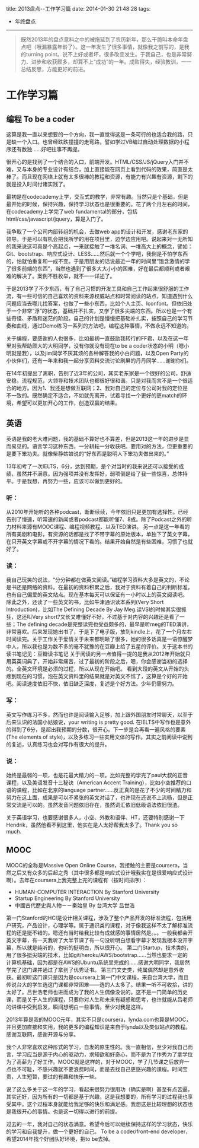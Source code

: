 title: 2013盘点--工作学习篇
date: 2014-01-30 21:48:28
tags:
- 年终盘点

---

> 既然2013年的盘点意料之中的被拖延到了农历新年，那么干脆叫本命年盘点吧（哦漏暴露年龄了）。这一年发生了很多事情，就像我之前写的，是我的turning point。说不上好或者坏，很多改变发生。于我自己，也是非常努力、进步和收获颇多，却算不上“成功”的一年。成败得失，经验教训，一一总结反思，方能更好的前进。

# 工作学习篇

## 编程 To be a coder

这算是我一直以来想要的一个方向，我一直觉得这是一条可行的也适合我的路，只是缺一个入口。也曾经跌跌撞撞的走弯路，譬如学过VB编过自动处理数据的小程序还有数独……好吧往事不再提。

<!-- more -->

很开心的是找到了一个结合的入口，前端开发。HTML/CSS/JS/jQuery入门并不难，又与本身的专业设计有结合，加上直接能在网页上看到代码的效果，简直是太棒了。而且现在网络上就有太多很棒的教程和资源，有能力有兴趣有资源，剩下的就是投入时间付诸实践了。

最初是在codecademy上学，交互式的教学，非常有趣。当然只是个基础，但是最开始的时候，保持兴趣，保持学习状态也是很重要的。花了两个月左右的时间，在codecademy上学完了web fundamental的部分，包括html/css/javascript/jquery，算是入门了。

我争取了一个公司内部转组的机会，去做web app的设计和开发，感谢老东家的领导。于是可以有机会把我所学的用在项目里，边学边应用吧。说起来对一无所知的我来说这可真是个高起点，一来就接触了一堆名词、一堆高大上的概念，譬如：Git、bootstrap、响应式设计、LESS……然后就一个个学吧，我倒是不怕学东西的，怕就怕重复和一成不变。于是用朋友的话说最近一年的时间里“饱含激情的学了很多前端的东西”，当然也遇到了很多大大小小的困难，好在最后都顺利或者艰难的解决了。案例不胜枚举，就不一一详述了。

于是2013学了不少东西，有了自己习惯的开发工具和自己工作起来很舒服的工作流，有一些可信的自己喜欢的资料来源权威站点和时常阅读的站点，知道遇到什么问题应当去哪儿找答案，也做了一些小东西，比如个人主页、Iconfont。但依旧处于一个非常“浮”的状态，基础并不扎实，又学了很多尖端的东西。所以也是一个有些奇怪、矛盾和迷茫的阶段。自己的计划是慢慢把基础补扎实，按照自己的学习节奏和曲线，通过Demo练习一系列的方法吧，编程这种事情，不做永远不知道的。

关于编程，要感谢的人也很多，比如最初一直鼓励我转行的FF君，以及在这一年里对我帮助颇大的大明同学，没有你就没有现在to be a coder状态的小明（嗯小明就是我），以及jim同学不厌其烦的各种解答我的小白问题，以及Open Party的小伙伴们，还有一年来和我一起分享资料交流讨论刷屏的丹丹同学……谢谢你们。

在14年初提出了离职，告别了近3年的公司，其实老东家是一个很好的公司，舒适安稳，流程规范，大领导和技术团队也都很好很和谐。只是对我而言不是一个很适合的地方。因为1、我还是想做互联网；2、我对自己的定位与公司对我的定位是不一致的。既然确定不适合，不如就先离开，试着寻找一个更好的更match的环境，希望可以更加开心的工作，创造双赢的结果。

## 英语

英语是我的老大难问题，我的基础不算好也不算差，但是2013这一年的进步是显而易见的。语言学习这种东西，一分耕耘一分收获吧。要用对的方法，但更重要的是要下笨功夫。就像柴静姑娘说的“好东西是聪明人下笨功夫做出来的。”

13年初考了一次IELTS，6分，达到预期，是个对当时的我来说还可以接受的成绩，虽然并不满意。因为强项并没有发挥好，弱项倒是给了我一些惊喜，总体持平。于是我想，再努力一些，应该可以做到更好的。

### 听：

从2010年开始听的各种podcast，断断续续，今年依旧只是更加有选择性。已经告别了慢速，听常速的新闻或者podcast都能听懂7、8成。除了Podcast之外的听力材料来源有MOOC课程、编程视频教程、以及TED演讲。
另一点是这一年看的所有美剧和电影，有资源的话都是找了不带字幕的原始版本，单独下了英文字幕，在只开英文字幕或不开字幕的情况下看的。结果开始自然是有些困难，习惯了也就好了。

### 读：

我自己玩笑的说法，“分分钟都在做英文阅读。”编程学习资料大多是英文的，不论是书还是网络的资料。在最初的资料积累之后，我对于资料有着自己的判断标准，也有自己偏爱的英文站点。现在基本每天可以保证有一小时以上的英文阅读吧。
除此之外，还读了一些英文的书，比如牛津通识读本系列(Very Short Introduction)，比如The Defining Decade By Jay Meg.读VSI的时候其实很抓狂，这还叫Very short?又长又难懂好不好，不过基于对内容的兴趣还是看了一些；The defining decade是完整读完也受益颇多的，最早是听meg的TED演讲，非常喜欢。后来发现她出书了，于是下了电子版，放到kindle上，花了一个月左右时间读完。关于工作关于爱情关于未来都明晰了很多，她的很多话真是一语惊醒梦中人，所以我也是为数不多的毫不犹豫的在豆瓣上给了五星的评价。关于这本书的读书笔记见：豆瓣读书笔记
关于阅读的另一点值得一提的是我从2012年开始就只用英英词典了，开始非常痛苦，过了最初的阶段之后，嗯，你会感谢当初的选择的。全英文环境是必须的过程，所以从现在开始吧。
看到大段的英文从开始的头疼到现在的习惯，泡在英文资料里的结果就是对英文不怵了，这算是个好的开始吧。阅读速度依旧不快，依旧缺乏深度，复述是个好方法。少年仍需努力。

### 写：

英文写作练习不多，然而也许是阅读输入足够，加上跟外国朋友时常聊天，以至于后来认识的法国小姑娘说，your writing is pretty good. 在IELTS中写作也是意外的得到了6分，是超出我预期的分数，很开心。下一步是会再看一遍风格的要素(The elements of style)，以及多练习一些实用文体的写作。其实之前阅读中说到的复述，认真练习也会对写作有很大的提升。

### 说：

始终是最弱的一项，也是花最大精力的一项。比如完整的学完了paul大叔的正音课程，以及美语发音十三秘诀（American Accent Training），比如小空推荐的口语的课程，比如在北京的language partner……反正真的是花了不少的时间精力和努力在这上面，成果是可以不紧张的英文对话了，也许现在还说不上流畅，但是正常交流是可以的。虽然发音问题依旧存在，虽然词汇依旧低级语法依旧很渣。

关于英语学习，也要感谢很多人，小空、外教和语伴、HT，还要特别感谢一下Hendrik，虽然他看不到这里，他实在是人太好帮我太多了。Thank you so much.

## MOOC
MOOC的全称是Massive Open Online Course，我接触的主要是coursera，当然之后又有众多的后起之秀（其中很多都是响应式设计哦我实在是很爱响应式设计啊）。去年在coursera上我完整上完的课程有（按时间排序）：
- HUMAN-COMPUTER INTERACTION By Stanford University
- Startup Engineering By Stanford University
- 中國古代歷史與人物－－秦始皇 By 台湾大学 吕世浩

第一门Stanford的HCI是设计相关课程，涉及了整个产品开发的标准流程，包括用户研究，产品设计，心理学等。属于通识类的课程，对于像我这样不太了解标准流程的还是挺不错的。嗯还有当时给我比较有成就感的事情居然是。。。一般我都会开英文字幕，有一天我听了大半节课了有一句没听明白想看字幕才发现我根本没开字幕，所以就是纯听的，也听的挺明白，所以很开心。
第二门Startup，技术类的，用了很多挺尖端的技术，比如git/heroku/AWS/bootstrap……当然也要求一定的计算机基础，因为都是在AWS的Ubuntu系统里完成的……感谢大明同学，我居然学完了这门课并通过了拿到了优秀证书。
第三门文史类，纯属偶然却是意外收获。最初听这门课只是因为是coursera上第一门中文课程，来自台湾大学，而且传说台大的学生选这门课都非常困难——选的人太多了。结果一听不可收拾，讲的太好了。吕世浩老师也进而成为了我的人生偶像没说的。这不是一门简单的历史课，而是关于人生的课程，只要你对人生和未来有疑惑和思考，也许就能从吕老师的讲课中受到启发，瞬间想明白一些事情。至少对我是这样。

2013年算是我的MOOC元年，其实不只是coursera，lynda.com也算是MOOC，并且更加直接和实用，我的更多的编程知识是来自于lynda以及类似站点的教程。感谢互联网，感谢开源与分享。

我个人非常喜欢这种形式的学习，自发的原生性的。我一直相信，至少对我自己而言，学习应当是源于内心的驱动力，求知欲和好奇心，而不是为了作秀为了拿学位为了高薪为了好工作。MOOC就是这样的，对于MOOC，学了几节课之后放弃一点也不可耻，不感兴趣就不要浪费时间，而是去找自己更感兴趣的课程。时间宝贵，人生短暂，要过的有趣和快乐一些。

说了这么多关于这一年的学习，看起来很努力很用功（确实是啊）甚至有点苦逼，其实还好，因为所有的一切都是基于兴趣，这是我想要的，所有学习的过程我也享受其中。这个过程本身就能给我足够的快乐和满足感。我想这是比较理想的状态也是我很开心的事情。也是这一切得以进行的前提。

过去的一年，我对自己的状态满意。希望今后可以继续保持这样的学习状态，快乐的学习和自我提升，做一个更好的自己。
To be a coder/front-end developer，希望2014年找个好团队好环境，把to be去掉。